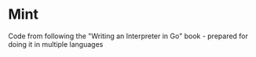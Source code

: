 # Mint

Code from following the "Writing an Interpreter in Go" book - prepared for doing it in multiple languages
